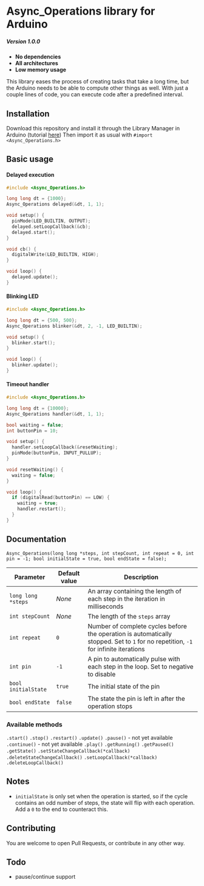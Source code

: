 # Async_Operations library for Arduino
##### Version 1.0.0

- **No dependencies**
- **All architectures**
- **Low memory usage**

This library eases the process of creating tasks that take a long time, but the Arduino needs to be able to compute other things as well. With just a couple lines of code, you can execute code after a predefined interval.

## Installation
Download this repository and install it through the Library Manager in Arduino (tutorial [here](https://www.arduino.cc/en/Guide/Libraries))
Then import it as usual with `#import <Async_Operations.h>`

## Basic usage

#### Delayed execution
```c++
#include <Async_Operations.h>

long long dt = {1000};
Async_Operations delayed(&dt, 1, 1);

void setup() {
  pinMode(LED_BUILTIN, OUTPUT);
  delayed.setLoopCallback(&cb);
  delayed.start();
}

void cb() {
  digitalWrite(LED_BUILTIN, HIGH);
}

void loop() {
  delayed.update();
}
```

#### Blinking LED

```c++
#include <Async_Operations.h>

long long dt = {500, 500};
Async_Operations blinker(&dt, 2, -1, LED_BUILTIN);

void setup() {
  blinker.start();
}

void loop() {
  blinker.update();
}
```

#### Timeout handler

```c++
#include <Async_Operations.h>

long long dt = {10000};
Async_Operations handler(&dt, 1, 1);

bool waiting = false;
int buttonPin = 10;

void setup() {
  handler.setLoopCallback(&resetWaiting);
  pinMode(buttonPin, INPUT_PULLUP);
}

void resetWaiting() {
  waiting = false;
}

void loop() {
  if (digitalRead(buttonPin) == LOW) {
    waiting = true;
    handler.restart();
  }
}
```

## Documentation

`Async_Operations(long long *steps, int stepCount, int repeat = 0, int pin = -1; bool initialState = true, bool endState = false);`

|Parameter|Default value|Description|
|-|-|-|
|`long long *steps`|*None*|An array containing the length of each step in the iteration in milliseconds|
|`int stepCount`|*None*|The length of the `steps` array|
|`int repeat`|`0`|Number of complete cycles before the operation is automatically stopped. Set to `1` for no repetition, `-1` for infinite iterations|
|`int pin`|`-1`|A pin to automatically pulse with each step in the loop. Set to negative to disable|
|`bool initialState`|`true`|The initial state of the pin|
|`bool endState`|`false`|The state the pin is left in after the operation stops

### Available methods

`.start()`
`.stop()`
`.restart()`
`.update()`
`.pause()` - not yet available
`.continue()` - not yet available
`.play()`
`.getRunning()`
`.getPaused()`
`.getState()`
`.setStateChangeCallback(*callback)`
`.deleteStateChangeCallback()`
`.setLoopCallback(*callback)`
`.deleteLoopCallback()`

## Notes


- `initialState` is only set when the operation is started, so if the cycle contains an odd number of steps, the state will flip with each operation. Add a `0` to the end to counteract this.

## Contributing

You are welcome to open Pull Requests, or contribute in any other way.

## Todo

- pause/continue support
